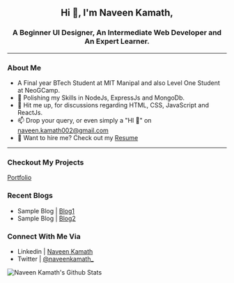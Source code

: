 ## <p align="center"> Hi 👋, I'm Naveen Kamath,

### <p align="center"> A Beginner UI Designer, An Intermediate Web Developer and An Expert Learner.

---

### About Me

- A Final year BTech Student at MIT Manipal and also Level One Student at NeoGCamp.
- 🌱 Polishing my Skills in NodeJs, ExpressJs and MongoDb.
- 💬 Hit me up, for discussions regarding HTML, CSS, JavaScript and ReactJs.
- 📫 Drop your query, or even simply a "HI 👋" on [naveen.kamath002@gmail.com](mailto:naveen.kamath002@gmail.com)
- 📄 Want to hire me? Check out my [Resume]()

---

### Checkout My Projects

[Portfolio](https://naveenkamath002.netlify.app/)

### Recent Blogs

- Sample Blog | [Blog1](link)
- Sample Blog | [Blog2](link)

### Connect With Me Via

- Linkedin | [Naveen Kamath](https://www.linkedin.com/in/naveen-kamath-46b6ab16b/)
- Twitter | [@naveenkamath\_](https://twitter.com/naveenkamath_)

![Naveen Kamath's Github Stats](https://github-readme-stats.vercel.app/api?username=naveen9740&show_icons=true&theme=merko)
